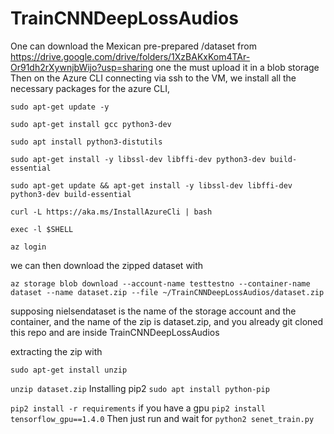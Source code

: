 # TrainCNNDeepLossAudios

One can download the Mexican pre-prepared /dataset from 
https://drive.google.com/drive/folders/1XzBAKxKom4TAr-Or91dh2rXywnjbWijo?usp=sharing
one the must upload it in a blob storage
Then on the Azure CLI connecting via ssh to the VM, we install all the necessary packages for the azure CLI,

`sudo apt-get update -y`

`sudo apt-get install gcc python3-dev`

`sudo apt install python3-distutils`

`sudo apt-get install -y libssl-dev libffi-dev python3-dev build-essential`

`sudo apt-get update && apt-get install -y libssl-dev libffi-dev python3-dev build-essential`

`curl -L https://aka.ms/InstallAzureCli | bash`

`exec -l $SHELL`

`az login`

we can then download the zipped dataset with 

`az storage blob download --account-name testtestno --container-name dataset --name dataset.zip --file ~/TrainCNNDeepLossAudios/dataset.zip`

supposing nielsendataset is the name of the storage account and the container, and the name of the zip is dataset.zip, and you already git cloned this repo
and are inside TrainCNNDeepLossAudios

extracting the zip with

`sudo apt-get install unzip`

`unzip dataset.zip`
Installing pip2
`sudo apt install python-pip`

`pip2 install -r requirements`
if you have a gpu
`pip2 install tensorflow_gpu==1.4.0`
Then just run and wait for 
`python2 senet_train.py`
